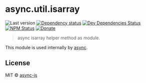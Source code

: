 # async.util.isarray

![Last version](https://img.shields.io/github/tag/async-js/async.util.isarray.svg?style=flat-square)
[![Dependency status](http://img.shields.io/david/async-js/async.util.isarray.svg?style=flat-square)](https://david-dm.org/async-js/async.util.isarray)
[![Dev Dependencies Status](http://img.shields.io/david/dev/async-js/async.util.isarray.svg?style=flat-square)](https://david-dm.org/async-js/async.util.isarray#info=devDependencies)
[![NPM Status](http://img.shields.io/npm/dm/async.util.isarray.svg?style=flat-square)](https://www.npmjs.org/package/async.util.isarray)
[![Donate](https://img.shields.io/badge/donate-paypal-blue.svg?style=flat-square)](https://paypal.me/kikobeats)

> async isarray helper method as module.

This module is used internally by [async](https://github.com/async-js/async).

## License

MIT © [async-js](https://github.com/async-js)

